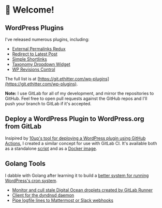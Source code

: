 # 👋 Welcome!

## WordPress Plugins
I've released numerous plugins, including:

* [External Permalinks Redux](https://git.ethitter.com/wp-plugins/external-permalinks-redux)
* [Redirect to Latest Post](https://git.ethitter.com/wp-plugins/eth-redirect-to-latest-post)
* [Simple Shortlinks](https://git.ethitter.com/wp-plugins/eth-simple-shortlinks)
* [Taxonomy Dropdown Widget](https://git.ethitter.com/wp-plugins/taxonomy-dropdown-widget)
* [WP Revisions Control](https://git.ethitter.com/wp-plugins/wp-revisions-control)

The full list is at [https://git.ethitter.com/wp-plugins](https://git.ethitter.com/wp-plugins).

**Note:** I use GitLab for all of my development, and mirror the repositories to
GitHub. Feel free to open pull requests against the GitHub repos and I'll push
your branch to GitLab if it's accepted.

## Deploy a WordPress Plugin to WordPress.org from GitLab

Insipired by [10up's tool for deploying a WordPress plugin using GitHub 
Actions](https://github.com/10up/action-wordpress-plugin-deploy), I created 
a similar concept for use with GitLab CI. It's available both as a standalone
[script](https://git.ethitter.com/open-source/wp-org-plugin-deploy) and as a
[Docker image](https://git.ethitter.com/docker/wp-org-plugin-deploy).

## Golang Tools

I dabble with Golang after learning it to build a [better system for running
WordPress's cron system](https://github.com/automattic/cron-control).

* [Monitor and cull stale Digital Ocean droplets created by GitLab Runner](https://git.ethitter.com/debian/gitlab-runner-do-monitor)
* [Client for the dyndnsd daemon](https://git.ethitter.com/open-source/dyndnsd-client)
* [Pipe logfile lines to Mattermost or Slack webhooks](https://git.ethitter.com/debian/eth-log-alerting)
